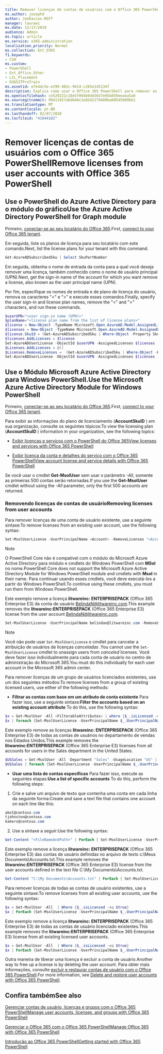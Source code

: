 ```yaml
---
title: Remover licenças de contas de usuários com o Office 365 PowerShell
ms.author: josephd
author: JoeDavies-MSFT
manager: laurawi
ms.date: 12/17/2019
audience: Admin
ms.topic: article
ms.service: o365-administration
localization_priority: Normal
ms.collection: Ent_O365
f1.keywords:
- CSH
ms.custom:
- PowerShell
- Ent_Office_Other
- LIL_Placement
- O365ITProTrain
ms.assetid: e7e4dc5e-e299-482c-9414-c265e145134f
description: Explica como usar o Office 365 PowerShell para remover as licenças do Office 365 que foram previamente atribuídas aos usuários.
ms.openlocfilehash: ce529221c18e5f094b9d45037e95b859eeaea5a0
ms.sourcegitcommit: 99411927abdb40c2e82d2279489ba60545989bb1
ms.translationtype: MT
ms.contentlocale: pt-BR
ms.lasthandoff: 02/07/2020
ms.locfileid: "41844182"
---
```

# <a name="remove-licenses-from-user-accounts-with-office-365-powershell"></a><span data-ttu-id="6c64f-103">Remover licenças de contas de usuários com o Office 365 PowerShell</span><span class="sxs-lookup"><span data-stu-id="6c64f-103">Remove licenses from user accounts with Office 365 PowerShell</span></span>

## <a name="use-the-azure-active-directory-powershell-for-graph-module"></a><span data-ttu-id="6c64f-104">Use o PowerShell do Azure Active Directory para o módulo do gráfico</span><span class="sxs-lookup"><span data-stu-id="6c64f-104">Use the Azure Active Directory PowerShell for Graph module</span></span>

<span data-ttu-id="6c64f-105">Primeiro, [conectar-se ao seu locatário do Office 365](connect-to-office-365-powershell.md#connect-with-the-azure-active-directory-powershell-for-graph-module).</span><span class="sxs-lookup"><span data-stu-id="6c64f-105">First, [connect to your Office 365 tenant](connect-to-office-365-powershell.md#connect-with-the-azure-active-directory-powershell-for-graph-module).</span></span>

<span data-ttu-id="6c64f-106">Em seguida, liste os planos de licença para seu locatário com este comando.</span><span class="sxs-lookup"><span data-stu-id="6c64f-106">Next, list the license plans for your tenant with this command.</span></span>

```powershell
Get-AzureADSubscribedSku | Select SkuPartNumber
```

<span data-ttu-id="6c64f-107">Em seguida, obtenha o nome de entrada da conta para a qual você deseja remover uma licença, também conhecido como o nome de usuário principal (UPN).</span><span class="sxs-lookup"><span data-stu-id="6c64f-107">Next, get the sign-in name of the account for which you want remove a license, also known as the user principal name (UPN).</span></span>

<span data-ttu-id="6c64f-108">Por fim, especifique os nomes de entrada e de plano de licença do usuário, remova os caracteres "<" e ">" e execute esses comandos.</span><span class="sxs-lookup"><span data-stu-id="6c64f-108">Finally, specify the user sign-in and license plan names, remove the "<" and ">" characters, and run these commands.</span></span>

```powershell
$userUPN="<user sign-in name (UPN)>"
$planName="<license plan name from the list of license plans>"
$license = New-Object -TypeName Microsoft.Open.AzureAD.Model.AssignedLicense
$licenses = New-Object -TypeName Microsoft.Open.AzureAD.Model.AssignedLicenses
$license.SkuId = (Get-AzureADSubscribedSku | Where-Object -Property SkuPartNumber -Value $planName -EQ).SkuID
$licenses.AddLicenses = $license
Set-AzureADUserLicense -ObjectId $userUPN -AssignedLicenses $licenses
$Licenses.AddLicenses = @()
$Licenses.RemoveLicenses =  (Get-AzureADSubscribedSku | Where-Object -Property SkuPartNumber -Value $planName -EQ).SkuID
Set-AzureADUserLicense -ObjectId $userUPN -AssignedLicenses $licenses
```

## <a name="use-the-microsoft-azure-active-directory-module-for-windows-powershell"></a><span data-ttu-id="6c64f-109">Use o Módulo Microsoft Azure Active Directory para Windows PowerShell.</span><span class="sxs-lookup"><span data-stu-id="6c64f-109">Use the Microsoft Azure Active Directory Module for Windows PowerShell</span></span>

<span data-ttu-id="6c64f-110">Primeiro, [conectar-se ao seu locatário do Office 365](connect-to-office-365-powershell.md#connect-with-the-microsoft-azure-active-directory-module-for-windows-powershell).</span><span class="sxs-lookup"><span data-stu-id="6c64f-110">First, [connect to your Office 365 tenant](connect-to-office-365-powershell.md#connect-with-the-microsoft-azure-active-directory-module-for-windows-powershell).</span></span>
   
<span data-ttu-id="6c64f-111">Para exibir as informações do plano de licenciamento (**AccountSkuID** ) em sua organização, consulte os seguintes tópicos:</span><span class="sxs-lookup"><span data-stu-id="6c64f-111">To view the licensing plan (**AccountSkuID** ) information in your organization, see the following topics:</span></span>
    
  - [<span data-ttu-id="6c64f-112">Exibir licenças e serviços com o PowerShell do Office 365</span><span class="sxs-lookup"><span data-stu-id="6c64f-112">View licenses and services with Office 365 PowerShell</span></span>](view-licenses-and-services-with-office-365-powershell.md)
    
  - [<span data-ttu-id="6c64f-113">Exibir licença da conta e detalhes do serviço com o Office 365 PowerShell</span><span class="sxs-lookup"><span data-stu-id="6c64f-113">View account license and service details with Office 365 PowerShell</span></span>](view-account-license-and-service-details-with-office-365-powershell.md)
    
<span data-ttu-id="6c64f-114">Se você usar o cmdlet **Get-MsolUser** sem usar o parâmetro _-All_, somente as primeiras 500 contas serão retornadas.</span><span class="sxs-lookup"><span data-stu-id="6c64f-114">If you use the **Get-MsolUser** cmdlet without using the _-All_ parameter, only the first 500 accounts are returned.</span></span>
    
### <a name="removing-licenses-from-user-accounts"></a><span data-ttu-id="6c64f-115">Removendo licenças de contas de usuário</span><span class="sxs-lookup"><span data-stu-id="6c64f-115">Removing licenses from user accounts</span></span>

<span data-ttu-id="6c64f-116">Para remover licenças de uma conta de usuário existente, use a seguinte sintaxe:</span><span class="sxs-lookup"><span data-stu-id="6c64f-116">To remove licenses from an existing user account, use the following syntax:</span></span>
  
```powershell
Set-MsolUserLicense -UserPrincipalName <Account> -RemoveLicenses "<AccountSkuId1>", "<AccountSkuId2>"...
```

>[!Note]
><span data-ttu-id="6c64f-117">O PowerShell Core não é compatível com o módulo do Microsoft Azure Active Directory para módulo e cmdlets do Windows PowerShell com **MSol** no nome.</span><span class="sxs-lookup"><span data-stu-id="6c64f-117">PowerShell Core does not support the Microsoft Azure Active Directory Module for Windows PowerShell module and cmdlets with **Msol** in their name.</span></span> <span data-ttu-id="6c64f-118">Para continuar usando esses cmdlets, você deve executá-los a partir do Windows PowerShell.</span><span class="sxs-lookup"><span data-stu-id="6c64f-118">To continue using these cmdlets, you must run them from Windows PowerShell.</span></span>
>

<span data-ttu-id="6c64f-119">Este exemplo remove a licença **litwareinc: ENTERPRISEPACK** (Office 365 Enterprise E3) da conta de usuário BelindaN@litwareinc.com.</span><span class="sxs-lookup"><span data-stu-id="6c64f-119">This example removes the **litwareinc:ENTERPRISEPACK** (Office 365 Enterprise E3) license from the user account BelindaN@litwareinc.com.</span></span>
  
```powershell
Set-MsolUserLicense -UserPrincipalName belindan@litwareinc.com -RemoveLicenses "litwareinc:ENTERPRISEPACK"
```

>[!Note]
><span data-ttu-id="6c64f-120">Você não pode usar `Set-MsolUserLicense` o cmdlet para cancelar a atribuição de usuários de licenças *canceladas* .</span><span class="sxs-lookup"><span data-stu-id="6c64f-120">You cannot use the `Set-MsolUserLicense` cmdlet to unassign users from *canceled* licenses.</span></span> <span data-ttu-id="6c64f-121">Você deve fazer isso individualmente para cada conta de usuário no centro de administração do Microsoft 365.</span><span class="sxs-lookup"><span data-stu-id="6c64f-121">You must do this individually for each user account in the Microsoft 365 admin center.</span></span>
>

<span data-ttu-id="6c64f-122">Para remover licenças de um grupo de usuários licenciados existentes, use um dos seguintes métodos:</span><span class="sxs-lookup"><span data-stu-id="6c64f-122">To remove licenses from a group of existing licensed users, use either of the following methods:</span></span>
  
- <span data-ttu-id="6c64f-123">**Filtrar as contas com base em um atributo de conta existente** Para fazer isso, use a seguinte sintaxe:</span><span class="sxs-lookup"><span data-stu-id="6c64f-123">**Filter the accounts based on an existing account attribute** To do this, use the following syntax:</span></span>
    
```powershell
$x = Get-MsolUser -All <FilterableAttributes> | where {$_.isLicensed -eq $true}
$x | foreach {Set-MsolUserLicense -UserPrincipalName $_.UserPrincipalName -RemoveLicenses "<AccountSkuId1>", "<AccountSkuId2>"...}
```

<span data-ttu-id="6c64f-124">Este exemplo remove as licenças **litwareinc: ENTERPRISEPACK** (Office 365 Enterprise E3) de todas as contas de usuários no departamento de vendas nos Estados Unidos.</span><span class="sxs-lookup"><span data-stu-id="6c64f-124">This example removes the  **litwareinc:ENTERPRISEPACK** (Office 365 Enterprise E3) licenses from all accounts for users in the Sales department in the United States.</span></span>
    
```powershell
$USSales = Get-MsolUser -All -Department "Sales" -UsageLocation "US" | where {$_.isLicensed -eq $true}
$USSales | foreach {Set-MsolUserLicense -UserPrincipalName $_.UserPrincipalName -RemoveLicenses "litwareinc:ENTERPRISEPACK"}
```

- <span data-ttu-id="6c64f-125">**Usar uma lista de contas específicas** Para fazer isso, execute as seguintes etapas:</span><span class="sxs-lookup"><span data-stu-id="6c64f-125">**Use a list of specific accounts** To do this, perform the following steps:</span></span>
    
1. <span data-ttu-id="6c64f-126">Crie e salve um arquivo de texto que contenha uma conta em cada linha da seguinte forma:</span><span class="sxs-lookup"><span data-stu-id="6c64f-126">Create and save a text file that contains one account on each line like this:</span></span>
    
  ```powershell
akol@contoso.com
tjohnston@contoso.com
kakers@contoso.com
  ```

2. <span data-ttu-id="6c64f-127">Use a sintaxe a seguir:</span><span class="sxs-lookup"><span data-stu-id="6c64f-127">Use the following syntax:</span></span>
    
  ```powershell
  Get-Content "<FileNameAndPath>" | ForEach { Set-MsolUserLicense -UserPrincipalName $_ -RemoveLicenses "<AccountSkuId1>", "<AccountSkuId2>"... }
  ```

<span data-ttu-id="6c64f-128">Este exemplo remove a licença **litwareinc: ENTERPRISEPACK** (Office 365 Enterprise E3) das contas de usuário definidas no arquivo de texto c:\Meus Documents\Accounts.txt.</span><span class="sxs-lookup"><span data-stu-id="6c64f-128">This example removes the **litwareinc:ENTERPRISEPACK** (Office 365 Enterprise E3) license from the user accounts defined in the text file C:\My Documents\Accounts.txt.</span></span>
    
  ```powershell
  Get-Content "C:\My Documents\Accounts.txt" | ForEach { Set-MsolUserLicense -UserPrincipalName $_ -RemoveLicenses "litwareinc:ENTERPRISEPACK" }
  ```

<span data-ttu-id="6c64f-129">Para remover licenças de todas as contas de usuário existentes, use a seguinte sintaxe:</span><span class="sxs-lookup"><span data-stu-id="6c64f-129">To remove licenses from all existing user accounts, use the following syntax:</span></span>
  
```powershell
$x = Get-MsolUser -All  | Where {$_.isLicensed -eq $true}
$x | ForEach {Set-MsolUserLicense -UserPrincipalName $_.UserPrincipalName -RemoveLicenses "<AccountSkuId1>", "<AccountSkuId2>"...}
```

<span data-ttu-id="6c64f-130">Este exemplo remove a licença **litwareinc: ENTERPRISEPACK** (Office 365 Enterprise E3) de todas as contas de usuário licenciado existentes.</span><span class="sxs-lookup"><span data-stu-id="6c64f-130">This example removes the **litwareinc:ENTERPRISEPACK** (Office 365 Enterprise E3) license from all existing licensed user accounts.</span></span>
  
```powershell
$x = Get-MsolUser -All  | Where {$_.isLicensed -eq $true}
$x | ForEach {Set-MsolUserLicense -UserPrincipalName $_.UserPrincipalName -RemoveLicenses "litwareinc:ENTERPRISEPACK"}
```

<span data-ttu-id="6c64f-131">Outra maneira de liberar uma licença é excluir a conta de usuário.</span><span class="sxs-lookup"><span data-stu-id="6c64f-131">Another way to free up a license is by deleting the user account.</span></span> <span data-ttu-id="6c64f-132">Para obter mais informações, consulte [excluir e restaurar contas de usuário com o Office 365 PowerShell](delete-and-restore-user-accounts-with-office-365-powershell.md).</span><span class="sxs-lookup"><span data-stu-id="6c64f-132">For more information, see [Delete and restore user accounts with Office 365 PowerShell](delete-and-restore-user-accounts-with-office-365-powershell.md).</span></span>
  
## <a name="see-also"></a><span data-ttu-id="6c64f-133">Confira também</span><span class="sxs-lookup"><span data-stu-id="6c64f-133">See also</span></span>

[<span data-ttu-id="6c64f-134">Gerenciar contas de usuário, licenças e grupos com o Office 365 PowerShell</span><span class="sxs-lookup"><span data-stu-id="6c64f-134">Manage user accounts, licenses, and groups with Office 365 PowerShell</span></span>](manage-user-accounts-and-licenses-with-office-365-powershell.md)
  
[<span data-ttu-id="6c64f-135">Gerenciar o Office 365 com o Office 365 PowerShell</span><span class="sxs-lookup"><span data-stu-id="6c64f-135">Manage Office 365 with Office 365 PowerShell</span></span>](manage-office-365-with-office-365-powershell.md)
  
[<span data-ttu-id="6c64f-136">Introdução ao Office 365 PowerShell</span><span class="sxs-lookup"><span data-stu-id="6c64f-136">Getting started with Office 365 PowerShell</span></span>](getting-started-with-office-365-powershell.md)

